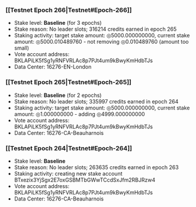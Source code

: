 ### [[Testnet Epoch 266|Testnet#Epoch-266]]
* Stake level: **Baseline** (for 3 epochs)
* Stake reason: No leader slots; 316214 credits earned in epoch 265
* Staking activity: target stake amount: ◎5000.000000000, current stake amount: ◎5000.010489760 - not removing ◎0.010489760 (amount too small)
* Vote account address: BKLAPiLK5fSg1yRNFVRLAc8p7PJt4um9kBwyKmHdbTJs
* Data Center: 16276-EN-London
### [[Testnet Epoch 265|Testnet#Epoch-265]]
* Stake level: **Baseline** (for 2 epochs)
* Stake reason: No leader slots; 335997 credits earned in epoch 264
* Staking activity: target stake amount: ◎5000.000000000, current stake amount: ◎1.000000000 - adding ◎4999.000000000
* Vote account address: BKLAPiLK5fSg1yRNFVRLAc8p7PJt4um9kBwyKmHdbTJs
* Data Center: 16276-CA-Beauharnois
### [[Testnet Epoch 264|Testnet#Epoch-264]]
* Stake level: **Baseline**
* Stake reason: No leader slots; 263635 credits earned in epoch 263
* Staking activity: creating new stake account BTxezix3YjSgx2E7oxGSBMTbGWwTCcdSxJfm2RBJRzw4
* Vote account address: BKLAPiLK5fSg1yRNFVRLAc8p7PJt4um9kBwyKmHdbTJs
* Data Center: 16276-CA-Beauharnois